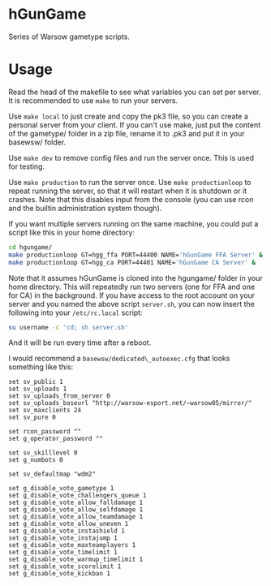 # hGunGame

Series of Warsow gametype scripts.

# Usage

Read the head of the makefile to see what variables you can set per server. It
is recommended to use `make` to run your servers.

Use `make local` to just create and copy the pk3 file, so you can create a
personal server from your client. If you can't use make, just put the content
of the gametype/ folder in a zip file, rename it to .pk3 and put it in your
basewsw/ folder.

Use `make dev` to remove config files and run the server once. This is used for
testing.

Use `make production` to run the server once.
Use `make productionloop` to repeat running the server, so that it will restart
when it is shutdown or it crashes. Note that this disables input from the
console (you can use rcon and the builtin administration system though).

If you want multiple servers running on the same machine, you could put a script
like this in your home directory:

```sh
cd hgungame/
make productionloop GT=hgg_ffa PORT=44400 NAME='hGunGame FFA Server' &
make productionloop GT=hgg_ca PORT=44401 NAME='hGunGame CA Server' &
```

Note that it assumes hGunGame is cloned into the hgungame/ folder in your home
directory. This will repeatedly run two servers (one for FFA and one for CA) in
the background. If you have access to the root account on your server and you
named the above script `server.sh`, you can now insert the following into your
`/etc/rc.local` script:

```sh
su username -c 'cd; sh server.sh'
```

And it will be run every time after a reboot.

I would recommend a `basewsw/dedicated\_autoexec.cfg` that looks something like
this:

```
set sv_public 1
set sv_uploads 1
set sv_uploads_from_server 0
set sv_uploads_baseurl "http://warsow-esport.net/~warsow05/mirror/"
set sv_maxclients 24
set sv_pure 0

set rcon_password ""
set g_operator_password ""

set sv_skilllevel 0
set g_numbots 0

set sv_defaultmap "wdm2"

set g_disable_vote_gametype 1
set g_disable_vote_challengers_queue 1
set g_disable_vote_allow_falldamage 1
set g_disable_vote_allow_selfdamage 1
set g_disable_vote_allow_teamdamage 1
set g_disable_vote_allow_uneven 1
set g_disable_vote_instashield 1
set g_disable_vote_instajump 1
set g_disable_vote_maxteamplayers 1
set g_disable_vote_timelimit 1
set g_disable_vote_warmup_timelimit 1
set g_disable_vote_scorelimit 1
set g_disable_vote_kickban 1
```
